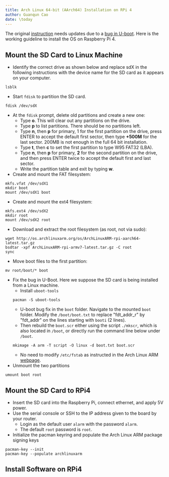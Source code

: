 ```yaml
---
title: Arch Linux 64-bit (AArch64) Installation on RPi 4 
author: Guanqun Cao
date: \today
---
```


The original [instruction](https://archlinuxarm.org/platforms/armv8/broadcom/raspberry-pi-4) needs updates due to a [bug in U-boot](https://archlinuxarm.org/forum/viewtopic.php?t=16463). Here is the working guideline to install the OS on Raspberry Pi 4.

## Mount the SD Card to Linux Machine
- Identify the correct drive as shown below and replace sdX in the following instructions with the device name for the SD card as it appears on your computer.
```
lsblk
```
- Start `fdisk` to partition the SD card.
```
fdisk /dev/sdX
```
- At the `fdisk` prompt, delete old partitions and create a new one:
     - Type **o**. This will clear out any partitions on the drive.
     - Type **p** to list partitions. There should be no partitions left.
     - Type **n**, then **p** for primary, 1 for the first partition on the drive, press ENTER to accept the default first sector, then type **+500M** for the last sector. 200MB is not enough in the full 64 bit installation.
     - Type **t**, then **c** to set the first partition to type W95 FAT32 (LBA).
     - Type **n**, then **p** for primary, **2** for the second partition on the drive, and then press ENTER twice to accept the default first and last sector.
     - Write the partition table and exit by typing **w**.
- Create and mount the FAT filesystem:
```
mkfs.vfat /dev/sdX1
mkdir boot
mount /dev/sdX1 boot
```
- Create and mount the ext4 filesystem:
```
mkfs.ext4 /dev/sdX2
mkdir root
mount /dev/sdX2 root
```
- Download and extract the root filesystem (as root, not via sudo):
```
wget http://os.archlinuxarm.org/os/ArchLinuxARM-rpi-aarch64-latest.tar.gz
bsdtar -xpf ArchLinuxARM-rpi-armv7-latest.tar.gz -C root
sync
```
- Move boot files to the first partition:
```
mv root/boot/* boot
```
- Fix the bug in U-Boot. Here we suppose the SD card is being installed from a Linux machine.
    - Install `uboot-tools`
    ```
    pacman -S uboot-tools
    ```
    - U-boot bug fix in the `boot` folder. Navigate to the mounted `boot` folder. Modify the `/boot/boot.txt` to replace "fdt_addr_r" by "fdt_addr" on the lines starting with `booti` (2 lines). 
    - Then rebuild the `boot.scr` either using the script `./mkscr`, which is also located in `/boot`, or directly run the command line below under `/boot`.
    ```
    mkimage -A arm -T script -O linux -d boot.txt boot.scr
    ```
    - No need to modify `/etc/fstab` as instructed in the Arch Linux ARM [webpage](https://archlinuxarm.org/platforms/armv8/broadcom/raspberry-pi-4).
- Unmount the two partitions
```
umount boot root
```
## Mount the SD Card to RPi4
- Insert the SD card into the Raspberry Pi, connect ethernet, and apply 5V power.
- Use the serial console or SSH to the IP address given to the board by your router.
    - Login as the default user `alarm` with the password `alarm`.
    - The default `root` password is `root`.
- Initialize the pacman keyring and populate the Arch Linux ARM package signing keys
```
pacman-key --init
pacman-key --populate archlinuxarm
```
## Install Software on RPi4
